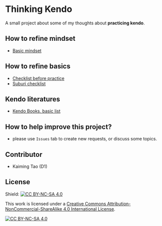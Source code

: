 # Thinking Kendo

A small project about some of my thoughts about **practicing kendo**.


## How to refine mindset

- [Basic mindset](./mindset.md)


## How to refine basics

- [Checklist before practice](checklist_before_practice.md)
- [Suburi checklist](./suburi_checklist.md)


## Kendo literatures

- [Kendo Books, basic list](./Book_list_1.md)


## How to help improve this project?

- please use `Issues` tab to create new requests, or discuss some topics.


## Contributor

- Kaiming Tao (D1)

## License

Shield: [![CC BY-NC-SA 4.0][cc-by-nc-sa-shield]][cc-by-nc-sa]

This work is licensed under a
[Creative Commons Attribution-NonCommercial-ShareAlike 4.0 International License][cc-by-nc-sa].

[![CC BY-NC-SA 4.0][cc-by-nc-sa-image]][cc-by-nc-sa]

[cc-by-nc-sa]: http://creativecommons.org/licenses/by-nc-sa/4.0/
[cc-by-nc-sa-image]: https://licensebuttons.net/l/by-nc-sa/4.0/88x31.png
[cc-by-nc-sa-shield]: https://img.shields.io/badge/License-CC%20BY--NC--SA%204.0-lightgrey.svg
